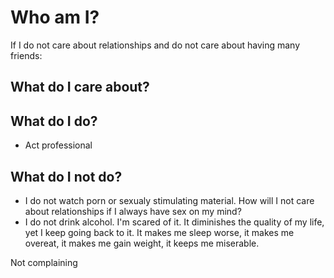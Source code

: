 # Who am I?
If I do not care about relationships and do not care about having many friends:
## What do I care about?
## What do I do?
* Act professional
## What do I not do?
* I do not watch porn or sexualy stimulating material. How will I not care about relationships if I always have sex on my mind?
* I do not drink alcohol. I'm scared of it. It diminishes the quality of my life, yet I keep going back to it. It makes me sleep worse, it makes me overeat, it makes me gain weight, it keeps me miserable.






Not complaining